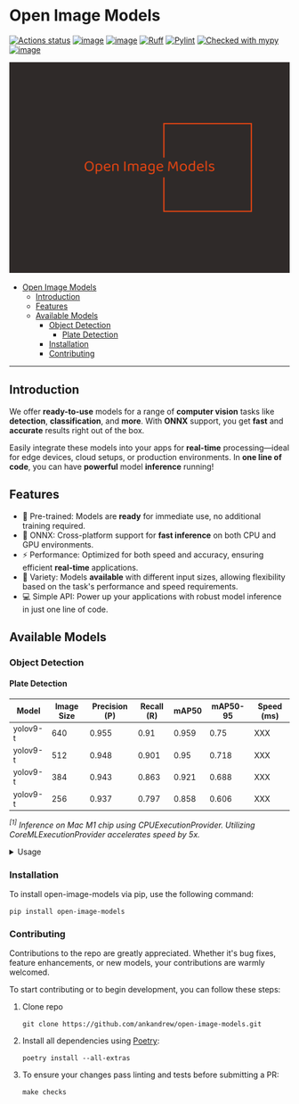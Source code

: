 # Open Image Models

[![Actions status](https://github.com/ankandrew/open-image-models/actions/workflows/main.yaml/badge.svg)](https://github.com/ankandrew/open-image-models/actions)
[![image](https://img.shields.io/pypi/v/open-image-models.svg)](https://pypi.python.org/pypi/open-image-models)
[![image](https://img.shields.io/pypi/pyversions/open-image-models.svg)](https://pypi.python.org/pypi/open-image-models)
[![Ruff](https://img.shields.io/endpoint?url=https://raw.githubusercontent.com/astral-sh/ruff/main/assets/badge/v2.json)](https://github.com/astral-sh/ruff)
[![Pylint](https://img.shields.io/badge/linting-pylint-yellowgreen)](https://github.com/pylint-dev/pylint)
[![Checked with mypy](http://www.mypy-lang.org/static/mypy_badge.svg)](http://mypy-lang.org/)
[![image](https://img.shields.io/pypi/l/open-image-models.svg)](https://pypi.python.org/pypi/open-image-models)

<p>
  <img src="./assets/open-image-models-logo.png" alt="Open Image Models Logo" width="650"/>
</p>

<!-- TOC -->
* [Open Image Models](#open-image-models)
  * [Introduction](#introduction)
  * [Features](#features)
  * [Available Models](#available-models)
    * [Object Detection](#object-detection)
      * [Plate Detection](#plate-detection)
    * [Installation](#installation)
    * [Contributing](#contributing)
<!-- TOC -->

---

## Introduction

We offer **ready-to-use** models for a range of **computer vision** tasks like **detection**, **classification**, and
**more**. With **ONNX** support, you get **fast** and **accurate** results right out of the box.

Easily integrate these models into your apps for **real-time** processing—ideal for edge devices, cloud setups, or
production environments. In **one line of code**, you can have **powerful** model **inference** running!

## Features

- 🚀 Pre-trained: Models are **ready** for immediate use, no additional training required.
- 🌟 ONNX: Cross-platform support for **fast inference** on both CPU and GPU environments.
- ⚡ Performance: Optimized for both speed and accuracy, ensuring efficient **real-time** applications.
- 📏 Variety: Models **available** with different input sizes, allowing flexibility based on the task's
  performance and speed requirements.
- 💻 Simple API: Power up your applications with robust model inference in just one line of code.

## Available Models

### Object Detection

#### Plate Detection

| Model    | Image Size | Precision (P) | Recall (R) | mAP50 | mAP50-95 | Speed (ms) |
|----------|------------|---------------|------------|-------|----------|------------|
| yolov9-t | 640        | 0.955         | 0.91       | 0.959 | 0.75     | XXX        |
| yolov9-t | 512        | 0.948         | 0.901      | 0.95  | 0.718    | XXX        |
| yolov9-t | 384        | 0.943         | 0.863      | 0.921 | 0.688    | XXX        |
| yolov9-t | 256        | 0.937         | 0.797      | 0.858 | 0.606    | XXX        |

_<sup>[1]</sup> Inference on Mac M1 chip using CPUExecutionProvider. Utilizing CoreMLExecutionProvider accelerates speed
by 5x._

<details>
  <summary>Usage</summary>

  ```python
import cv2
from rich import print

from open_image_models import LicensePlateDetector

# Initialize the License Plate Detector with the pre-trained YOLOv9 model
lp_detector = LicensePlateDetector(detection_model="yolo-v9-t-384-license-plate-end2end")

# Load an image
image_path = "path/to/license_plate_image.jpg"
image = cv2.imread(image_path)

# Perform license plate detection
detections = lp_detector.predict(image)
print(detections)

# Benchmark the model performance
lp_detector.show_benchmark(num_runs=1000)

# Display predictions on the image
annotated_image = lp_detector.display_predictions(image)

# Show the annotated image
cv2.imshow("Annotated Image", annotated_image)
cv2.waitKey(0)
cv2.destroyAllWindows()
  ```

</details>

### Installation

To install open-image-models via pip, use the following command:

```shell
pip install open-image-models
```

### Contributing

Contributions to the repo are greatly appreciated. Whether it's bug fixes, feature enhancements, or new models,
your contributions are warmly welcomed.

To start contributing or to begin development, you can follow these steps:

1. Clone repo
    ```shell
    git clone https://github.com/ankandrew/open-image-models.git
    ```
2. Install all dependencies using [Poetry](https://python-poetry.org/docs/#installation):
    ```shell
    poetry install --all-extras
    ```
3. To ensure your changes pass linting and tests before submitting a PR:
    ```shell
    make checks
    ```
